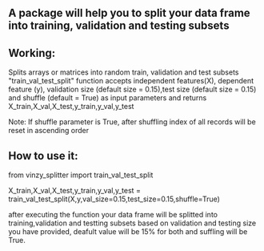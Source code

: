 ## A package will help you to split your data frame into training, validation and testing subsets

## Working:
Splits arrays or matrices into random train, validation and test subsets
"train_val_test_split" function accepts independent features(X), dependent
feature (y), validation size (default size = 0.15),test size (default size = 0.15) and shuffle (default = True) as input parameters and returns X_train,X_val,X_test,y_train,y_val,y_test

Note: If shuffle parameter is True, after shuffling index of all records will be reset in ascending order

## How to use it:

from vinzy_splitter import train_val_test_split

X_train,X_val,X_test,y_train,y_val,y_test = train_val_test_split(X,y,val_size=0.15,test_size=0.15,shuffle=True)

after executing the function your data frame will be splitted into training,validation and testting subsets based on validation and testing size you have provided, deafult value will be 15% for both and suffling will be True.